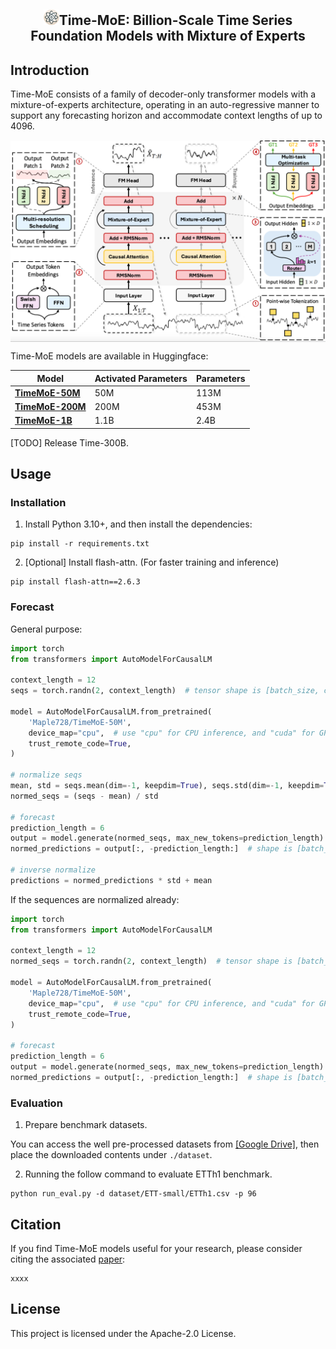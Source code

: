 <div align="center">
  <h2><b><img src="figures/timemoe-logo.png" width=25/>Time-MoE: Billion-Scale Time Series Foundation Models with Mixture of Experts </b></h2>
</div>

## Introduction

Time-MoE consists of a family of decoder-only transformer models with a mixture-of-experts architecture, operating in an
auto-regressive manner to support any forecasting horizon and accommodate context lengths of up to 4096.

<p align="center">
    <img src="figures/time_moe_framework.png" alt="" align=center />
</p>

Time-MoE models are available in Huggingface:

<div align="center">

| Model                                                                  | Activated Parameters | Parameters                                                             |
|------------------------------------------------------------------------|----------------------|------------------------------------------------------------------------|
| [**TimeMoE-50M**](https://huggingface.co/Maple728/TimeMoE-50M)         | 50M                  | 113M                                                                   |
| [**TimeMoE-200M**](https://huggingface.co/Maple728/TimeMoE-200M)       | 200M                 | 453M                                                                   |
| [**TimeMoE-1B**](https://huggingface.co/Maple728/TimeMoE-1B)           | 1.1B                 | 2.4B                                                                   |

</div>

[TODO] Release Time-300B.

## Usage

### Installation

1. Install Python 3.10+, and then install the dependencies:

```shell
pip install -r requirements.txt
```

2. [Optional] Install flash-attn. (For faster training and inference)

```shell
pip install flash-attn==2.6.3
```

### Forecast

General purpose:

```python
import torch
from transformers import AutoModelForCausalLM

context_length = 12
seqs = torch.randn(2, context_length)  # tensor shape is [batch_size, context_length]

model = AutoModelForCausalLM.from_pretrained(
    'Maple728/TimeMoE-50M',
    device_map="cpu",  # use "cpu" for CPU inference, and "cuda" for GPU inference.
    trust_remote_code=True,
)

# normalize seqs
mean, std = seqs.mean(dim=-1, keepdim=True), seqs.std(dim=-1, keepdim=True)
normed_seqs = (seqs - mean) / std

# forecast
prediction_length = 6
output = model.generate(normed_seqs, max_new_tokens=prediction_length)  # shape is [batch_size, 12 + 6]
normed_predictions = output[:, -prediction_length:]  # shape is [batch_size, 6]

# inverse normalize
predictions = normed_predictions * std + mean
```

If the sequences are normalized already:

```python
import torch
from transformers import AutoModelForCausalLM

context_length = 12
normed_seqs = torch.randn(2, context_length)  # tensor shape is [batch_size, context_length]

model = AutoModelForCausalLM.from_pretrained(
    'Maple728/TimeMoE-50M',
    device_map="cpu",  # use "cpu" for CPU inference, and "cuda" for GPU inference.
    trust_remote_code=True,
)

# forecast
prediction_length = 6
output = model.generate(normed_seqs, max_new_tokens=prediction_length)  # shape is [batch_size, 12 + 6]
normed_predictions = output[:, -prediction_length:]  # shape is [batch_size, 6]
```

### Evaluation

1. Prepare benchmark datasets.

You can access the well pre-processed datasets
from [[Google Drive]](https://drive.google.com/file/d/1NF7VEefXCmXuWNbnNe858WvQAkJ_7wuP/view?usp=sharing), then place
the downloaded contents under `./dataset`.

2. Running the follow command to evaluate ETTh1 benchmark.

```shell
python run_eval.py -d dataset/ETT-small/ETTh1.csv -p 96
```

## Citation

If you find Time-MoE models useful for your research, please consider citing the associated [paper](xxx):

```
xxxx
```

## License

This project is licensed under the Apache-2.0 License.